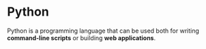 # Python



Python is a programming language that can be used both for writing **command-line scripts** or building **web applications**.


